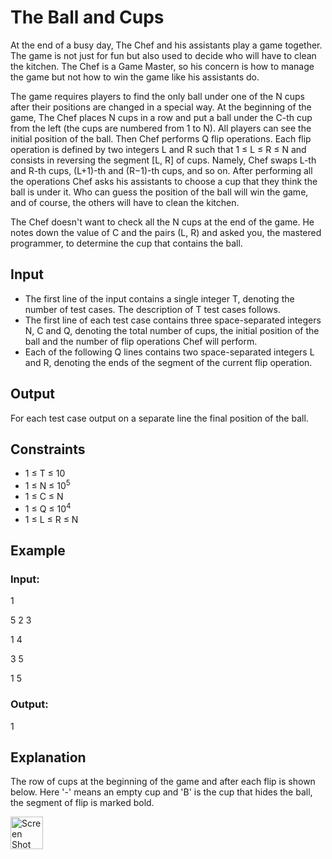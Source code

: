 # The Ball and Cups

At the end of a busy day, The Chef and his assistants play a game together. 
The game is not just for fun but also used to decide who will have to clean the kitchen. 
The Chef is a Game Master, so his concern is how to manage the game but not how to win the game like his assistants do.

The game requires players to find the only ball under one of the N cups after their positions are changed in a special way. 
At the beginning of the game, The Chef places N cups in a row and put a ball under the C-th cup from the left (the cups are numbered from 1 to N). 
All players can see the initial position of the ball. Then Chef performs Q flip operations. 
Each flip operation is defined by two integers L and R such that 1 ≤ L ≤ R ≤ N and consists in reversing the segment [L, R] of cups. 
Namely, Chef swaps L-th and R-th cups, (L+1)-th and (R−1)-th cups, and so on. 
After performing all the operations Chef asks his assistants to choose a cup that they think the ball is under it. 
Who can guess the position of the ball will win the game, and of course, the others will have to clean the kitchen.

The Chef doesn't want to check all the N cups at the end of the game. 
He notes down the value of C and the pairs (L, R) and asked you, the mastered programmer, to determine the cup that contains the ball.

## Input

- The first line of the input contains a single integer T, denoting the number of test cases. The description of T test cases follows. 
- The first line of each test case contains three space-separated integers N, C and Q, denoting 
the total number of cups, the initial position of the ball and the number of flip operations Chef will perform. 
- Each of the following Q lines contains two space-separated integers L and R, denoting the ends of the segment of the current flip operation.

## Output

For each test case output on a separate line the final position of the ball.

## Constraints

- 1 ≤ T ≤ 10
- 1 ≤ N ≤ 10<sup>5</sup>
- 1 ≤ C ≤ N
- 1 ≤ Q ≤ 10<sup>4</sup>
- 1 ≤ L ≤ R ≤ N

## Example

### Input:

1

5 2 3

1 4

3 5

1 5

### Output:

1

## Explanation

The row of cups at the beginning of the game and after each flip is shown below. 
Here '-' means an empty cup and 'B' is the cup that hides the ball, the segment of flip is marked bold.

<img width="52" alt="Screen Shot 2021-02-06 at 5 07 36 PM" src="https://user-images.githubusercontent.com/69542867/107132702-7e6b1300-689e-11eb-82d8-bfbb31ada915.png">
